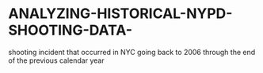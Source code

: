 # ANALYZING-HISTORICAL-NYPD-SHOOTING-DATA-
shooting incident that occurred in NYC going back to 2006 through the end of the previous calendar year
